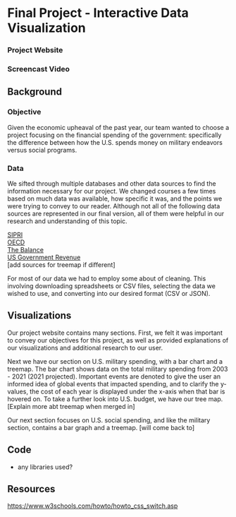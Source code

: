 Final Project - Interactive Data Visualization  
===

### Project Website

### Screencast Video


Background
---

### Objective
Given the economic upheaval of the past year, our team wanted to choose a project focusing on the financial spending of the government: specifically the difference between how the U.S. spends money on military endeavors versus social programs. 

### Data
We sifted through multiple databases and other data sources to find the information necessary for our project. We changed courses a few times based on much data was available, how specific it was, and the points we were trying to convey to our reader. Although not all of the following data sources are represented in our final version, all of them were helpful in our research and understanding of this topic. 


<a href="https://www.sipri.org/databases/milex">SIPRI</a><br>
<a href="https://www.oecd.org/social/expenditure.htm">OECD</a><br>
<a href="https://www.thebalance.com/u-s-military-budget-components-challenges-growth-3306320">The Balance</a><br>
<a href="https://www.usgovernmentrevenue.com/download">US Government Revenue</a><br>
[add sources for treemap if different]

For most of our data we had to employ some about of cleaning. This involving downloading spreadsheets or CSV files, selecting the data we wished to use, and converting into our desired format (CSV or JSON). 


Visualizations
---
Our project website contains many sections. First, we felt it was important to convey our objectives for this project, as well as provided explanations of our visualizations and additional research to our user. 

Next we have our section on U.S. military spending, with a bar chart and a treemap. The bar chart shows data on the total military spending from 2003 - 2021 (2021 projected). Important events are denoted to give the user an informed idea of global events that impacted spending, and to clarify the y-values, the cost of each year is displayed under the x-axis when that bar is hovered on. To take a further look into U.S. budget, we have our tree map. [Explain more abt treemap when merged in]

Our next section focuses on U.S. social spending, and like the military section, contains a bar graph and a treemap. 
[will come back to]

Code
---


- any libraries used?


Resources
---
https://www.w3schools.com/howto/howto_css_switch.asp

